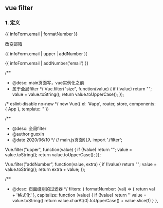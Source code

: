 ## vue filter

### 1. 定义




<!-- 在双花括号中 -->
<p>{{ infoForm.email | formatNumber }}</p>
<el-button type="primary" @click="changeEmail">改变邮箱</el-button>
<!-- 在 `v-bind` 中 -->
<el-input :value="infoForm.email | formatNumber"></el-input>

<!-- 可以多次使用filter，前一个的输出是后一个输入 -->
<el-tag>{{ infoForm.email | upper | addNumber }}</el-tag>

<!-- 可以传入多个参数，第一个默认是当前的值，类似于bind -->
<el-tag>{{ infoForm.email | addNumber('email') }}</el-tag>
</div>

/**
* @desc: main页面写，vue实例化之前
* 属于全局filter
*/
Vue.filter("size", function(value) {
if (!value) return "";
value = value.toString();
return value.toUpperCase();
});

/* eslint-disable no-new */
new Vue({
el: '#app',
router,
store,
components: { App },
template: '<App/>'
})

/**
* @desc: 全局filter
* @author guoxin
* @date 2020/06/10
*/
// main.js页面引入
import './filter';

Vue.filter("upper", function(value) {
if (!value) return "";
value = value.toString();
return value.toUpperCase();
});

Vue.filter("addNumber", function(value, extra) {
if (!value) return "";
value = value.toString();
return extra + value;
});

/**
* @desc: 页面级别的过滤器
*/
filters: {
formatNumber: (val) => {
return val + '格式化'
},
capitalize: function (value) {
if (!value) return ''
value = value.toString()
return value.charAt(0).toUpperCase() + value.slice(1)
}
},